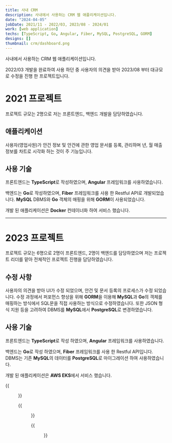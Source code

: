 ```yaml
---
title: 사내 CRM
description: 사내에서 사용하는 CRM 웹 애플리케이션입니다.
date: "2024-04-05"
jobDate: 2021/11 - 2022/03, 2023/08 - 2024/01
work: [web application]
techs: [TypeScript, Go, Angular, Fiber, MySQL, PostgreSQL, GORM]
designs: []
thumbnail: crm/dashboard.png
---
```


사내에서 사용하는 CRM 웹 애플리케이션입니다.

2022/03 개발을 완료하여 사용 하던 중 사용자의 의견을 받아 2023/08 부터 대규모로 수정을 진행 한 프로젝트입니다.

# 2021 프로젝트
프로젝트 규모는 2명으로 저는 프론트엔드, 백엔드 개발을 담당하였습니다.

## 애플리케이션
사용자(영업사원)가 안건 정보 및 안건에 관한 영업 문서를 등록, 관리하며 년, 월 매출 정보를 차트로 시각화 하는 것이 주 기능입니다.

## 사용 기술
프론트엔드는 **TypeScript**로 작성하였으며, **Angular** 프레임워크를 사용하였습니다.

백엔드는 **Go**로 작성하였으며, **Fiber** 프레임워크를 사용 한 Restful API로 개발되었습니다. **MySQL** DBMS와 **Go** 객체의 매핑을 위해 **GORM**이 사용되었습니다.

개발 된 애플리케이션은 **Docker** 컨테이너화 하여 서비스 했습니다.

---------

# 2023 프로젝트
프로젝트 규모는 6명으로 2명이 프론트엔드, 2명이 백엔드를 담당하였으며 저는 프로젝트 리더를 맡아 전체적인 프로젝트 진행을 담당하였습니다.

## 수정 사항
사용자의 의견을 받아 UI가 수정 되었으며, 안건 및 문서 등록의 프로세스가 수정 되었습니다. 수정 과정에서 퍼포먼스 향상을 위해 **GORM**을 이용해 **MySQL**과 **Go**의 객체를 매핑하는 방식에서 SQL문을 직접 사용하는 방식으로 수정하였습니다. 또한 JSON 형식 지원 등을 고려하여 DBMS를 **MySQL**에서 **PostgreSQL**로 변경하였습니다.

## 사용 기술
프론트엔드는 **TypeScript**로 작성 하였으며, **Angular** 프레임워크를 사용하였습니다.

백엔드는 **Go**로 작성 하였으며, **Fiber** 프레임워크를 사용 한 Restful API입니다. DBMS는 기존 **MySQL**의 데이터를 **PostgreSQL**로 마이그레이션 하여 사용하였습니다.

개발 된 애플리케이션은 **AWS EKS**에서 서비스 했습니다.

{{<figure src="login.png" caption="로그인 화면">}}

{{<figure src="dashboard.png" caption="대시보드 화면">}}

{{<figure src="deals.png" caption="안건 관리 화면">}}